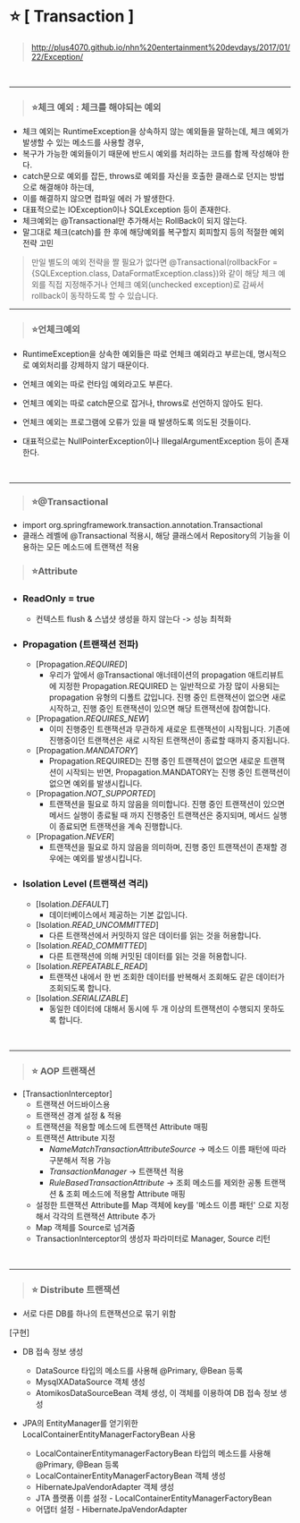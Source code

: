 # ⭐ [ Transaction ]

> http://plus4070.github.io/nhn%20entertainment%20devdays/2017/01/22/Exception/

<br>

---

> ### ⭐체크 예외 : 체크를 해야되는 예외
* 체크 예외는 RuntimeException을 상속하지 않는 예외들을 말하는데, 체크 예외가 발생할 수 있는 메소드를 사용할 경우,
* 복구가 가능한 예외들이기 때문에 반드시 예외를 처리하는 코드를 함께 작성해야 한다.
* catch문으로 예외를 잡든, throws로 예외를 자신을 호출한 클래스로 던지는 방법으로 해결해야 하는데,
* 이를 해결하지 않으면 컴파일 에러 가 발생한다.
* 대표적으로는 IOException이나 SQLException 등이 존재한다.
* 체크예외는 @Transactional만 추가해서는 RollBack이 되지 않는다.
* 말그대로 체크(catch)를 한 후에 해당예외를 복구할지 회피할지 등의 적절한 예외 전략 고민
> 만일 별도의 예외 전략을 짤 필요가 없다면 @Transactional(rollbackFor = {SQLException.class,  DataFormatException.class})와 같이 해당 체크 예외를 직접 지정해주거나 언체크 예외(unchecked exception)로 감싸서 rollback이 동작하도록 할 수 있습니다.


---

> ### ⭐언체크예외
* RuntimeException을 상속한 예외들은 따로 언체크 예외라고 부르는데, 명시적으로 예외처리를 강제하지 않기 때문이다.
* 언체크 예외는 따로 런타임 예외라고도 부른다.
* 언체크 예외는 따로 catch문으로 잡거나, throws로 선언하지 않아도 된다.
* 언체크 예외는 프로그램에 오류가 있을 때 발생하도록 의도된 것들이다.

* 대표적으로는 NullPointerException이나 IllegalArgumentException 등이 존재한다.

<br>

---

>  ### ⭐@Transactional
* import org.springframework.transaction.annotation.Transactional
* 클래스 레벨에 @Transactional 적용시, 해당 클래스에서 Repository의 기능을 이용하는 모든 메소드에 트랜잭션 적용


> ### ⭐Attribute

* ### ReadOnly = true
    * 컨텍스트 flush & 스냅샷 생성을 하지 않는다 -> 성능 최적화
* ### Propagation (트랜잭션 전파)
    * [Propagation.*REQUIRED*]
        * 우리가 앞에서 @Transactional 애너테이션의 propagation 애트리뷰트에 지정한 Propagation.REQUIRED 는 일반적으로 가장 많이 사용되는 propagation 유형의 디폴트 값입니다.
          진행 중인 트랜잭션이 없으면 새로 시작하고, 진행 중인 트랜잭션이 있으면 해당 트랜잭션에 참여합니다.
    * [Propagation.*REQUIRES_NEW*]
        * 이미 진행중인 트랜잭션과 무관하게 새로운 트랜잭션이 시작됩니다. 기존에 진행중이던 트랜잭션은 새로 시작된 트랜잭션이 종료할 때까지 중지됩니다.
    * [Propagation.*MANDATORY*]
        * Propagation.REQUIRED는 진행 중인 트랜잭션이 없으면 새로운 트랜잭션이 시작되는 반면, Propagation.MANDATORY는 진행 중인 트랜잭션이 없으면 예외를 발생시킵니다.
    * [Propagation.*NOT_SUPPORTED*]
        * 트랜잭션을 필요로 하지 않음을 의미합니다. 진행 중인 트랜잭션이 있으면 메서드 실행이 종료될 때 까지 진행중인 트랜잭션은 중지되며, 메서드 실행이 종료되면 트랜잭션을 계속 진행합니다.
    * [Propagation.*NEVER*]
        * 트랜잭션을 필요로 하지 않음을 의미하며, 진행 중인 트랜잭션이 존재할 경우에는 예외를 발생시킵니다.
* ### Isolation Level (트랜잭션 격리)
    * [Isolation.*DEFAULT*]
        * 데이터베이스에서 제공하는 기본 값입니다.
    * [Isolation.*READ_UNCOMMITTED*]
        * 다른 트랜잭션에서 커밋하지 않은 데이터를 읽는 것을 허용합니다.
    * [Isolation.*READ_COMMITTED*]
        * 다른 트랜잭션에 의해 커밋된 데이터를 읽는 것을 허용합니다.
    * [Isolation.*REPEATABLE_READ*]
        * 트랜잭션 내에서 한 번 조회한 데이터를 반복해서 조회해도 같은 데이터가 조회되도록 합니다.
    * [Isolation.*SERIALIZABLE*]
        * 동일한 데이터에 대해서 동시에 두 개 이상의 트랜잭션이 수행되지 못하도록 합니다.


<br>

---

> ### ⭐ AOP 트랜잭션

* [TransactionInterceptor]
    * 트랜잭션 어드바이스용
    * 트랜잭션 경계 설정 & 적용
    * 트랜잭션을 적용할 메소드에 트랜잭션 Attribute 매핑
    * 트랜잭션 Attribute 지정
        * *NameMatchTransactionAttributeSource* -> 메소드 이름 패턴에 따라 구분해서 적용 가능
        * *TransactionManager* -> 트랜잭션 적용
        * *RuleBasedTransactionAttribute* -> 조회 메소드를 제외한 공통 트랜잭션 & 조회 메소드에 적용할 Attribute 매핑
    * 설정한 트랜잭션 Attribute를 Map 객체에 key를 '메소드 이름 패턴' 으로 지정해서 각각의 트랜잭션 Attribute 추가
    * Map 객체를 Source로 넘겨줌
    * TransactionInterceptor의 생성자 파라미터로 Manager, Source 리턴

<br>

---

> ### ⭐ Distribute 트랜잭션
* 서로 다른 DB를 하나의 트랜잭션으로 묶기 위함

[구현]
* DB 접속 정보 생성
    * DataSource 타입의 메소드를 사용해 @Primary, @Bean 등록
    * MysqlXADataSource 객체 생성
    * AtomikosDataSourceBean 객체 생성, 이 객체를 이용하여 DB 접속 정보 생성

* JPA의 EntityManager를 얻기위한 LocalContainerEntityManagerFactoryBean 사용
    * LocalContainerEntitymanagerFactoryBean 타입의 메소드를 사용해 @Primary, @Bean 등록
    * LocalContainerEntityManagerFactoryBean 객체 생성
    * HibernateJpaVendorAdapter 객체 생성
    * JTA 플랫폼 이름 설정 - LocalContainerEntityManagerFactoryBean
    * 어댑터 설정 - HibernateJpaVendorAdapter







